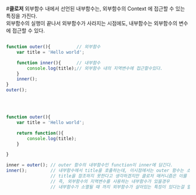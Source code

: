 #**클로저**
외부함수 내에서 선언된 내부함수는, 외부함수의 Context 에 접근할 수 있는 특징을 가진다.<br>
외부함수의 실행이 끝나서 외부함수가 사라지는 시점에도, 내부함수는 외부함수의 변수에 접근할 수 있다.<br>

```javascript

function outer(){          // 외부함수
    var title = 'Hello world';

    function inner(){      // 내부함수
        console.log(title);// 외부함수 내의 지역변수에 접근할수있다.
    }
    inner();
}
outer();
```
<br>

```javascript

function outer(){
    var title = 'Hello world';

    return function(){
        console.log(title);
    }

}

inner = outer(); // outer 함수의 내부함수인 function이 inner에 담긴다.
inner();         // 내부함수에서 title을 호출하는데, 이시점에서는 outer 함수는 소멸되었고
                 // title을 참조하지 못한다고 생각하겠지만 클로저 매커니즘은 이를 지원한다.
                 // 즉, 외부함수의 지역변수를 사용하는 내부함수가 있을경우
                 // 내부함수가 소멸될 때 까지 외부함수가 살아있는 특징이 있다는걸 알수있다.

```
